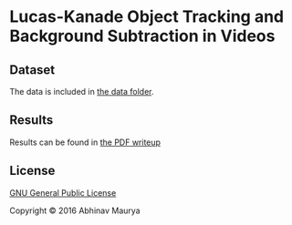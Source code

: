 Lucas-Kanade Object Tracking and Background Subtraction in Videos
===========================================================

Dataset
-----------------------------------------------------------
The data is included in [the data folder](data).

Results
-----------------------------------------------------------

Results can be found in [the PDF writeup](writeup/hw3.pdf) 

License
-----------------------------------------------------------

[GNU General Public License](GPL.md)

Copyright © 2016 Abhinav Maurya
